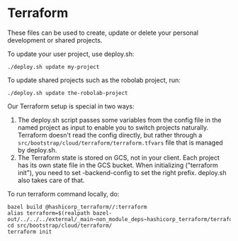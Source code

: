# Terraform

These files can be used to create, update or delete your personal development
or shared projects.

To update your user project, use deploy.sh:

```shell
./deploy.sh update my-project
```

To update shared projects such as the robolab project, run:

```shell
./deploy.sh update the-robolab-project
```

Our Terraform setup is special in two ways:
 1. The deploy.sh script passes some variables from the config file in
    the named project as input to enable you to switch projects naturally.
    Terraform doesn't read the config directly, but rather through a
    `src/bootstrap/cloud/terraform/terraform.tfvars` file that is managed by
    deploy.sh.
 2. The Terraform state is stored on GCS, not in your client. Each project has
    its own state file in the GCS bucket. When initializing
    ("terraform init"), you need to set -backend-config to set the right prefix.
     deploy.sh also takes care of that.

To run terraform command locally, do:

```shell
bazel build @hashicorp_terraform//:terraform
alias terraform=$(realpath bazel-out/../../../external/_main~non_module_deps~hashicorp_terraform/terraform)
cd src/bootstrap/cloud/terraform/
terraform init
```
